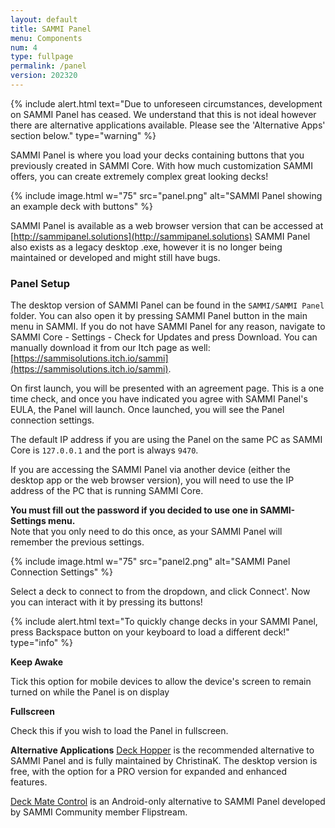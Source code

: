 ```yaml
---
layout: default
title: SAMMI Panel
menu: Components
num: 4
type: fullpage
permalink: /panel
version: 202320
---
```

{% include alert.html text="Due to unforeseen circumstances, development on SAMMI Panel has ceased. We understand that this is not ideal however there are alternative applications available. Please see the 'Alternative Apps' section below." type="warning" %} 

SAMMI Panel is where you load your decks containing buttons that you previously created in SAMMI Core. With how much customization SAMMI offers, you can create extremely complex great looking decks!  

{% include image.html w="75" src="panel.png" alt="SAMMI Panel showing an example deck with buttons" %}

SAMMI Panel is available as a web browser version that can be accessed at [http://sammipanel.solutions](http://sammipanel.solutions) SAMMI Panel also exists as a legacy desktop .exe, however it is no longer being maintained or developed and might still have bugs.

### Panel Setup
The desktop version of SAMMI Panel can be found in the `SAMMI/SAMMI Panel` folder. You can also open it by pressing SAMMI Panel button in the main menu in SAMMI. If you do not have SAMMI Panel for any reason, navigate to SAMMI Core - Settings - Check for Updates and press Download. You can manually download it from our Itch page as well: [https://sammisolutions.itch.io/sammi](https://sammisolutions.itch.io/sammi).

On first launch, you will be presented with an agreement page. This is a one time check, and once you have indicated you agree with SAMMI Panel's EULA, the Panel will launch. Once launched, you will see the Panel connection settings. 

The default IP address if you are using the Panel on the same PC as SAMMI Core is `127.0.0.1` and the port is always `9470`.

If you are accessing the SAMMI Panel via another device (either the desktop app or the web browser version), you will need to use the IP address of the PC that is running SAMMI Core.

**You must fill out the password if you decided to use one in SAMMI-Settings menu.**\
Note that you only need to do this once, as your SAMMI Panel will remember the previous settings.

{% include image.html w="75" src="panel2.png" alt="SAMMI Panel Connection Settings" %}

Select a deck to connect to from the dropdown, and click Connect'. Now you can interact with it by pressing its buttons!

{% include alert.html text="To quickly change decks in your SAMMI Panel, press Backspace button on your keyboard to load a different deck!" type="info" %} 

**Keep Awake**  

Tick this option for mobile devices to allow the device's screen to remain turned on while the Panel is on display

**Fullscreen**  

Check this if you wish to load the Panel in fullscreen.

**Alternative Applications**
[Deck Hopper](https://christinak.ca/deckhopper/) is the recommended alternative to SAMMI Panel and is fully maintained by ChristinaK. The desktop version is free, with the option for a PRO version for expanded and enhanced features. 

[Deck Mate Control](https://play.google.com/store/apps/details?id=com.flipstream.android.deckmatecontrol&pli=1) is an Android-only alternative to SAMMI Panel developed by SAMMI Community member Flipstream. 







